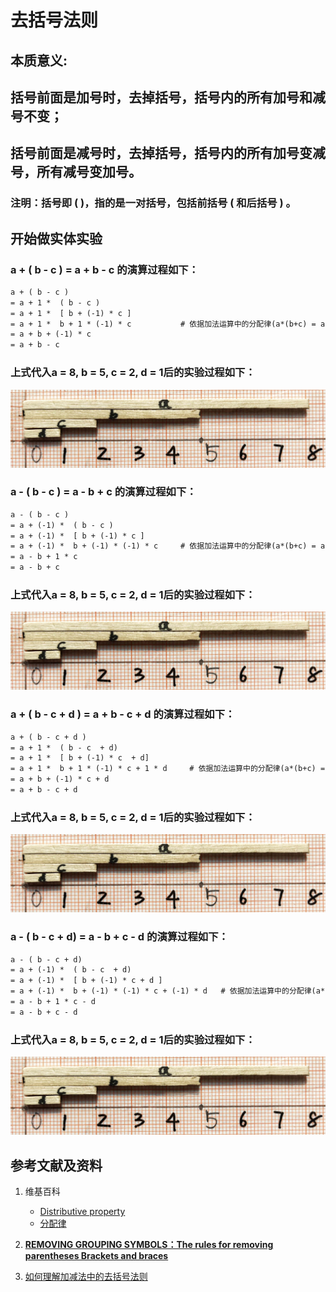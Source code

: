 # 去括号法则

## 本质意义: 
## 括号前面是加号时，去掉括号，括号内的所有加号和减号不变；
## 括号前面是减号时，去掉括号，括号内的所有加号变减号，所有减号变加号。

### 注明：括号即 ( )，指的是一对括号，包括前括号 ( 和后括号 ) 。

## 开始做实体实验

### a + ( b - c ) = a + b - c 的演算过程如下： 

```html
a + ( b - c )
= a + 1 *  ( b - c )
= a + 1 *  [ b + (-1) * c ]          
= a + 1 *  b + 1 * (-1) * c           # 依据加法运算中的分配律(a*(b+c) = a*b+a*c)
= a + b + (-1) * c 
= a + b - c 
```

### 上式代入a = 8, b = 5, c = 2, d = 1后的实验过程如下：

![](/images/数论/感受加减乘除的运算规律/去括号法则/1a1.jpg)

### a - ( b - c ) = a - b + c 的演算过程如下：

```html
a - ( b - c )
= a + (-1) *  ( b - c )                      
= a + (-1) *  [ b + (-1) * c ]
= a + (-1) *  b + (-1) * (-1) * c     # 依据加法运算中的分配律(a*(b+c) = a*b+a*c)
= a - b + 1 * c 
= a - b + c 
```

### 上式代入a = 8, b = 5, c = 2, d = 1后的实验过程如下：

![](/images/数论/感受加减乘除的运算规律/去括号法则/1a1.jpg)

### a + ( b - c + d ) = a + b - c + d 的演算过程如下：

```html
a + ( b - c + d )
= a + 1 *  ( b - c  + d)
= a + 1 *  [ b + (-1) * c  + d]
= a + 1 *  b + 1 * (-1) * c + 1 * d     # 依据加法运算中的分配律(a*(b+c) = a*b+a*c)
= a + b + (-1) * c + d
= a + b - c + d
```

### 上式代入a = 8, b = 5, c = 2, d = 1后的实验过程如下：

![](/images/数论/感受加减乘除的运算规律/去括号法则/1a1.jpg)

### a - ( b - c + d) = a - b + c - d 的演算过程如下：

```html
a - ( b - c + d)
= a + (-1) *  ( b - c  + d)
= a + (-1) *  [ b + (-1) * c + d ]
= a + (-1) *  b + (-1) * (-1) * c + (-1) * d   # 依据加法运算中的分配律(a*(b+c) = a*b+a*c)
= a - b + 1 * c - d 
= a - b + c - d
```

### 上式代入a = 8, b = 5, c = 2, d = 1后的实验过程如下：

![](/images/数论/感受加减乘除的运算规律/去括号法则/1a1.jpg)

## 参考文献及资料

1. 维基百科
	- [Distributive property](https://en.wikipedia.org/wiki/Distributive_property) 
	- [分配律](https://zh.wikipedia.org/wiki/%E5%88%86%E9%85%8D%E5%BE%8B) 

2. [**REMOVING GROUPING SYMBOLS：The rules for removing parentheses Brackets and braces**](https://www.themathpage.com/Alg/parentheses.htm) 
3. [如何理解加减法中的去括号法则](https://www.sohu.com/a/192486669_99913745) 